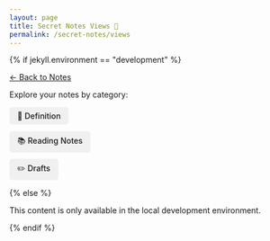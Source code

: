 ```yaml
---
layout: page
title: Secret Notes Views 📂
permalink: /secret-notes/views
---
```


{% if jekyll.environment == "development" %}
  <div class="view-navigation">
    <p><a href="/secret-notes">← Back to Notes</a></p>
    <p>Explore your notes by category:</p>
    <ul class="view-directory-list">
      <li><a href="/secret-notes/views/definition" class="directory-link">📖 Definition</a></li>
      <li><a href="/secret-notes/views/reading_notes" class="directory-link">📚 Reading Notes</a></li>
      <li><a href="/secret-notes/views/drafts" class="directory-link">✏️ Drafts</a></li>
    </ul>
  </div>

{% else %}
  <p>This content is only available in the local development environment.</p>
{% endif %}

<style>
.view-directory-list {
  list-style: none;
  padding-left: 0;
}

.view-directory-list li {
  margin: 0.8em 0;
}

.directory-link {
  display: inline-block;
  padding: 0.5em 1em;
  background-color: var(--brand-color-light, #f0f0f0);
  border-radius: 5px;
  text-decoration: none;
  font-weight: 500;
  transition: background-color 0.2s ease;
}

.directory-link:hover {
  background-color: var(--brand-color, #ccc);
  text-decoration: none;
}
</style> 